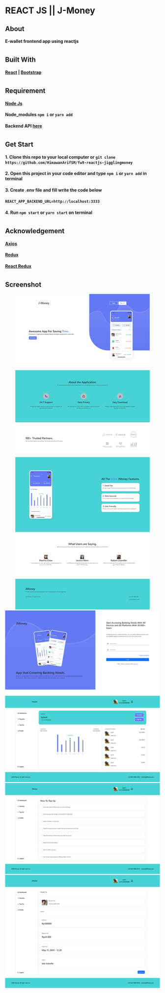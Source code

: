 # REACT JS || J-Money
## About
#### E-wallet frontend app using reactjs
#
## Built With
#### [React](https://reactjs.org/) | [Bootstrap](https://getbootstrap.com/)
#### 
#
## Requirement
#### [Node Js](https://nodejs.org/)
#### Node_modules `npm i` or `yarn add`
#### Backend API [here](https://github.com/HimawanArifSM/fw9-backend)
#
## Get Start
#### 1. Clone this repo to your local computer or `git clone https://github.com/HimawanArifSM/fw9-reactjs-jigglingmoney`
#### 2. Open this project in your code editor and type `npm i` or `yarn add` in terminal
#### 3. Create .env file and fill write the code below
#### `REACT_APP_BACKEND_URL=http://localhost:3333`
#### 4. Run `npm start` or `yarn start` on terminal
#
## Acknowledgement
#### [Axios](https://axios-http.com/)
#### [Redux](https://redux.js.org/)
#### [React Redux](https://react-redux.js.org/)
#
## Screenshot
<div align="center">
<img src="./screenshot/LandingPage.png" heigth="240" />
<img src="./screenshot/Login.png" heigth="240" />
<img src="./screenshot/Home.png" heigth="240" />
<img src="./screenshot/TopUp.png" heigth="240" />
<img src="./screenshot/Transfer.png" heigth="240" />
</div>
